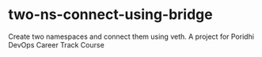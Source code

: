 # two-ns-connect-using-bridge
Create two namespaces and connect them using veth. A project for Poridhi DevOps Career Track Course
